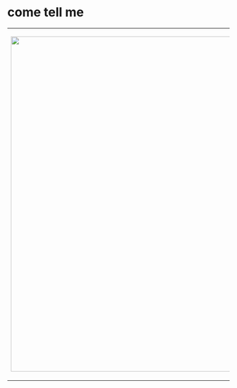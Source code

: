 # come tell me
<table>
  <tr>
    <td width="50%"> 
      <p align="center">
       <img src=https://github.com/MozMM/ComeTellMe/blob/main/public/demo/ComeTellMeDemo1.gif height="760">
      </p>
    </td>
    <td width="50%"> 
This is a lil app that lets people interact with (and get rid of) their own words in a playful and cathartic way. </br></br>

I built it with React Native while at Grace Hopper Academy. Its in progress! I challenged myself to write in functional components and hooks, and use CSS for animation. I loved getting to create something that really bubbled up from my creative center. It felt great to have enough facility with coding to actualize something in this medium!</br>

You can run the deployed app on any android device using the Expo SDK. You'll find the needed app, and QR code here:</br>
https://expo.io/@mozmm/projects/ComeTellMe </td>
  </tr>
</table>


